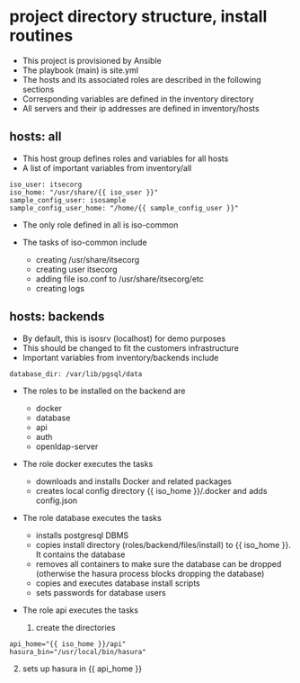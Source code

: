 # project directory structure, install routines

- This project is provisioned by Ansible
- The playbook (main) is site.yml
- The hosts and its associated roles are described in the following sections
- Corresponding variables are defined in the inventory directory
- All servers and their ip addresses are defined in inventory/hosts

## hosts: all
- This host group defines roles and variables for all hosts
- A list of important variables from inventory/all

```console
iso_user: itsecorg
iso_home: "/usr/share/{{ iso_user }}"
sample_config_user: isosample
sample_config_user_home: "/home/{{ sample_config_user }}"
```

- The only role defined in all is iso-common
- The tasks of iso-common include

  - creating /usr/share/itsecorg
  - creating user itsecorg
  - adding file iso.conf to /usr/share/itsecorg/etc
  - creating logs
  
## hosts: backends

- By default, this is isosrv (localhost) for demo purposes
- This should be changed to fit the customers infrastructure
- Important variables from inventory/backends include
  
```console
database_dir: /var/lib/pgsql/data
```

- The roles to be installed on the backend are
  - docker
  - database
  - api
  - auth
  - openldap-server
  
- The role docker executes the tasks
  - downloads and installs Docker and related packages
  - creates local config directory {{ iso_home }}/.docker and adds config.json

- The role database executes the tasks
  - installs postgresql DBMS
  - copies install directory (roles/backend/files/install) to {{ iso_home }}. It contains the database
  - removes all containers to make sure the database can be dropped (otherwise the hasura process blocks dropping the database)
  - copies and executes database install scripts
  - sets passwords for database users
  
- The role api executes the tasks
  1. create the directories
```console
api_home="{{ iso_home }}/api"
hasura_bin="/usr/local/bin/hasura"
```
  2. sets up hasura in {{ api_home }}
